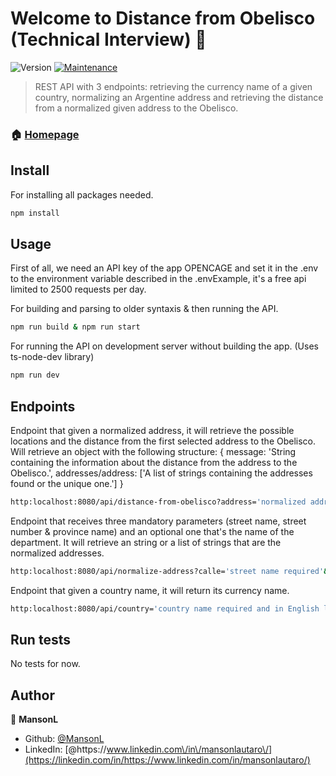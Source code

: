 # Welcome to Distance from Obelisco (Technical Interview) 👋

![Version](https://img.shields.io/badge/version-1.0.0-blue.svg?cacheSeconds=2592000)
[![Maintenance](https://img.shields.io/badge/Maintained%3F-yes-green.svg)](https://github.com/MansonL/distance-from-obelisco/graphs/commit-activity)

> REST API with 3 endpoints: retrieving the currency name of a given country, normalizing an Argentine address and retrieving the distance from a normalized given address to the Obelisco.

### 🏠 [Homepage](https://github.com/MansonL/distance-from-obelisco#readme)

## Install

For installing all packages needed.

```sh
npm install
```

## Usage

First of all, we need an API key of the app OPENCAGE and set it in the .env to the environment variable described in the .envExample, it's a free api limited to 2500 requests per day.

For building and parsing to older syntaxis & then running the API.

```sh
npm run build & npm run start
```

For running the API on development server without building the app. (Uses ts-node-dev library)

```sh
npm run dev
```

## Endpoints

Endpoint that given a normalized address, it will retrieve the possible locations and the distance from the first selected address to the Obelisco. Will retrieve an object with the following structure:
{
message: 'String containing the information about the distance from the address to the Obelisco.',
addresses/address: ['A list of strings containing the addresses found or the unique one.']
}

```sh
http:localhost:8080/api/distance-from-obelisco?address='normalized address'
```

Endpoint that receives three mandatory parameters (street name, street number & province name) and an optional one that's the name of the department. It will retrieve an string or a list of strings that are the normalized addresses.

```sh
http:localhost:8080/api/normalize-address?calle='street name required'&altura='street number required'&provincia='province name required'&departamento='department name optional'
```

Endpoint that given a country name, it will return its currency name.

```sh
http:localhost:8080/api/country='country name required and in English language'
```

## Run tests

No tests for now.

## Author

👤 **MansonL**

- Github: [@MansonL](https://github.com/MansonL)
- LinkedIn: [@https:\/\/www.linkedin.com\/in\/mansonlautaro\/](https://linkedin.com/in/https://www.linkedin.com/in/mansonlautaro/)
